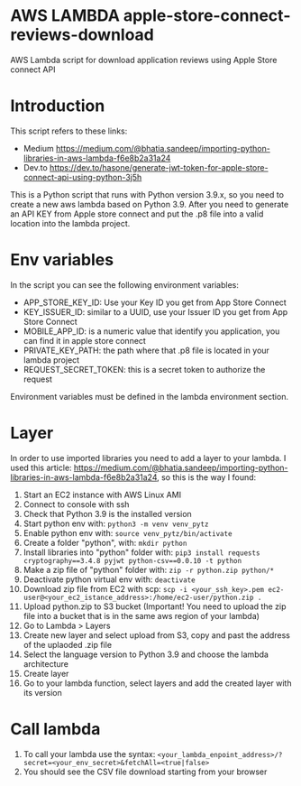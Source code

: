 # AWS LAMBDA apple-store-connect-reviews-download
AWS Lambda script for download application reviews using Apple Store connect API

# Introduction
This script refers to these links:
- Medium https://medium.com/@bhatia.sandeep/importing-python-libraries-in-aws-lambda-f6e8b2a31a24
- Dev.to https://dev.to/hasone/generate-jwt-token-for-apple-store-connect-api-using-python-3j5h

This is a Python script that runs with Python version 3.9.x, so you need to create a new aws lambda based on Python 3.9.
After you need to generate an API KEY from Apple store connect and put the .p8 file into a valid location into the lambda project.

# Env variables
In the script you can see the following environment variables:
- APP_STORE_KEY_ID: Use your Key ID you get from App Store Connect
- KEY_ISSUER_ID: similar to a UUID, use your Issuer ID you get from App Store Connect
- MOBILE_APP_ID: is a numeric value that identify you application, you can find it in apple store connect
- PRIVATE_KEY_PATH: the path where that .p8 file is located in your lambda project
- REQUEST_SECRET_TOKEN: this is a secret token to authorize the request

Environment variables must be defined in the lambda environment section.

# Layer
In order to use imported libraries you need to add a layer to your lambda. I used this article: https://medium.com/@bhatia.sandeep/importing-python-libraries-in-aws-lambda-f6e8b2a31a24, so this is the way I found:
1. Start an EC2 instance with AWS Linux AMI
2. Connect to console with ssh
3. Check that Python 3.9 is the installed version
4. Start python env with: ```python3 -m venv venv_pytz```
5. Enable python env with: ```source venv_pytz/bin/activate```
6. Create a folder "python", with: ```mkdir python```
7. Install libraries into "python" folder with: ```pip3 install requests cryptography==3.4.8 pyjwt python-csv==0.0.10 -t python```
8. Make a zip file of "python" folder with: ```zip -r python.zip python/*```
9. Deactivate python virtual env with: ```deactivate```
10. Download zip file from EC2 with scp: ```scp -i <your_ssh_key>.pem ec2-user@<your_ec2_istance_address>:/home/ec2-user/python.zip .```
11. Upload python.zip to S3 bucket (Important! You need to upload the zip file into a bucket that is in the same aws region of your lambda)
12. Go to Lambda > Layers
13. Create new layer and select upload from S3, copy and past the address of the uplaoded .zip file
14. Select the language version to Python 3.9 and choose the lambda architecture
15. Create layer
16. Go to your lambda function, select layers and add the created layer with its version

# Call lambda
1. To call your lambda use the syntax: ```<your_lambda_enpoint_address>/?secret=<your_env_secret>&fetchAll=<true|false>```
2. You should see the CSV file download starting from your browser

